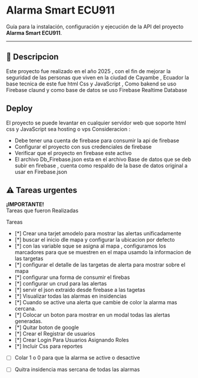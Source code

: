 # Alarma Smart ECU911 

Guía para la instalación, configuración y ejecución de la API del proyecto **Alarma Smart ECU911**.

---

## 🚀 Descripcion

Este proyecto fue realizado en el año 2025 , con el fin de mejorar la seguridad de las personas que viven en la ciudad de Cayambe , Ecuador
la base tecnica de este fue html Css y JavaScript , Como bakend se uso Firebase claund y como base de datos se uso Firebase Realtime Database



## Deploy

El proyecto se puede levantar en cualquier servidor web que soporte html css y JavaScript sea hosting o vps
Consideracion : 
- Debe tener una cuenta de firebase para consumir la api de firebase
- Configurar el proyecto con sus credenciales de firebase
- Verificar que el proyecto en firebase este activo
- El archivo Db_Firebase.json esta en el archivo Base de datos que se deb subir en firebase , cuenta como respaldo de la base de datos original a usar en Firebase.json

## ⚠️ Tareas urgentes
**¡IMPORTANTE!**  
Tareas que fueron Realizadas


Tareas 
- [*] Crear una tarjet amodelo para mostrar las alertas unificadamente
- [*] buscar el inicio dle mapa y configurar la ubicacion por defecto
- [*] con las variable sque se asigna al mapa , configuramos los marcadores para que se muestren en el mapa  usamdo la informacion de las targetas
- [*] configurar el detalle de las targetas de alerta para mostrar sobre el mapa
- [*] configurar una forma de consumir el firebas
- [*] configurar un crud para las alertas
- [*] servir el json extraido desde firebase a las tagetas
- [*] Visualizar todas las alarmas en insidencias 
- [*] Cuando se active una alerta que cambie de color la alarma mas cercana. 
- [*] Colocar un boton para mostrar en un modal todas las alertas generadas.
- [*] Quitar boton de google
- [*] Crear el Registrar de usuarios
- [*] Crear Login Para Usuarios Asignando Roles
- [*] Incluir Css para reportes
- [ ] Colar 1 o 0 para que la alarma se active o desactive
- [ ] Quitra insidencia mas sercana de todas las alarmas


